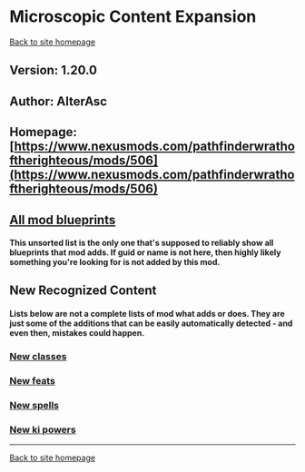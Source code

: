 # Microscopic Content Expansion

[Back to site homepage](../README.md)

## Version: 1.20.0

## Author: AlterAsc

## Homepage: [https://www.nexusmods.com/pathfinderwrathoftherighteous/mods/506](https://www.nexusmods.com/pathfinderwrathoftherighteous/mods/506)

## [All mod blueprints](./AllBlueprints.md)

#### This unsorted list is the only one that's supposed to reliably show all blueprints that mod adds. If guid or name is not here, then highly likely something you're looking for is not added by this mod.

## New Recognized Content

#### **Lists below are not a complete lists of mod what adds or does**. They are just some of the additions that can be easily automatically detected - and even then, mistakes could happen.

### [New classes](./Classes.md)

### [New feats](./Feats.md)

### [New spells](./Spells.md)

### [New ki powers](./KiPowers.md)


___
[Back to site homepage](../README.md)

